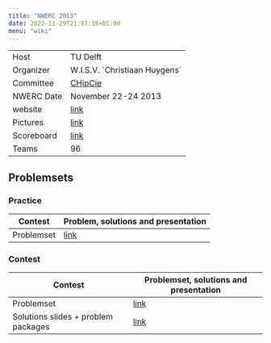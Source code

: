 ```yaml
---
title: "NWERC 2013"
date: 2022-11-29T21:57:18+01:00
menu: "wiki"
---
```


|            |                                 |
|------------|---------------------------------|
| Host       | TU  Delft                       |
| Organizer  | W.I.S.V. \`Christiaan Huygens\` |
| Committee  | [CHipCie][email]                |
| NWERC Date | November 22-24 2013             | 
| website    | [link][website]                 |
| Pictures   | [link][photos]                  |
| Scoreboard | [link][scoreboard]              |
| Teams      | 96                              |

## Problemsets

### Practice

| Contest    | Problem, solutions and presentation |
|------------|-------------------------------------|
| Problemset | [link][practiceset]                 |


### Contest

| Contest                             | Problemset, solutions and presentation                                                                  |
|-------------------------------------|---------------------------------------------------------------------------------------------------------|
| Problemset                          | [link][problemset]                                                                                      |
| Solutions slides + problem packages | [link](https://2013.nwerc.eu/media/filer_public/2013/12/03/nwerc-2013-problems-solutions-testcases.zip) |

[home]: index.md

[website]: https://2013.nwerc.eu/
[email]: mailto:chipcie@ch.tudelft.nl
[photos]: https://photos.app.goo.gl/8NENxkzGXtDfh9fw8
[scoreboard]: https://2013.nwerc.eu/en/results/scoreboard/
[problemset]: http://2013.nwerc.eu/media/filer_public/2013/11/24/nwerc_2013_problemset_contest.pdf
[practiceset]: http://2013.nwerc.eu/media/filer_public/2013/11/23/nwerc_2013_problemset_testsession.pdf
